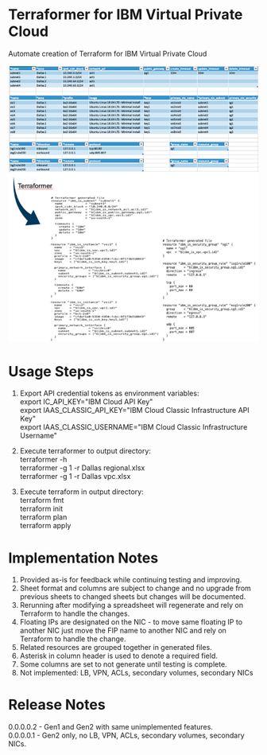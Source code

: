 # Terraformer for IBM Virtual Private Cloud

Automate creation of Terraform for IBM Virtual Private Cloud

![TerraformerExample](/images/terraformerexample.png)

# Usage Steps

1. Export API credential tokens as environment variables:\
export IC_API_KEY="IBM Cloud API Key"\
export IAAS_CLASSIC_API_KEY="IBM Cloud Classic Infrastructure API Key"\
export IAAS_CLASSIC_USERNAME="IBM Cloud Classic Infrastructure Username"

2. Execute terraformer to output directory:\
terraformer -h\
terraformer -g 1 -r Dallas regional.xlsx\
terraformer -g 1 -r Dallas vpc.xlsx

3. Execute terraform in output directory:\
terraform fmt\
terraform init\
terraform plan\
terraform apply
 
# Implementation Notes

1. Provided as-is for feedback while continuing testing and improving.
2. Sheet format and columns are subject to change and no upgrade from previous sheets to changed sheets but changes will be documented.
3. Rerunning after modifying a spreadsheet will regenerate and rely on Terraform to handle the changes.
4. Floating IPs are designated on the NIC - to move same floating IP to another NIC just move the FIP name to another NIC and rely on Terraform to handle the change.
5. Related resources are grouped together in generated files.
6. Asterisk in column header is used to denote a required field.
7. Some columns are set to not generate until testing is complete.
8. Not implemented:  LB, VPN, ACLs, secondary volumes, secondary NICs

# Release Notes

0.0.0.0.2 - Gen1 and Gen2 with same unimplemented features.\
0.0.0.0.1 - Gen2 only, no LB, VPN, ACLs, secondary volumes, secondary NICs.
